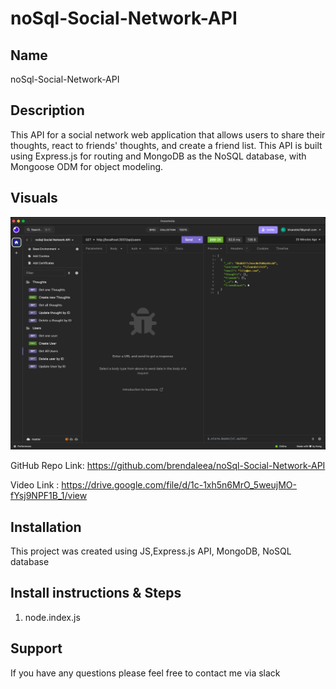 # noSql-Social-Network-API

## Name
noSql-Social-Network-API


## Description
This API for a social network web application that allows users to share their thoughts, react to friends' thoughts, and create a friend list. This API is built using Express.js for routing and MongoDB as the NoSQL database, with Mongoose ODM for object modeling.

## Visuals

![noSql-Social-Network-API](./assets/screenshot.png)


GitHub Repo Link: https://github.com/brendaleea/noSql-Social-Network-API

Video Link : https://drive.google.com/file/d/1c-1xh5n6MrO_5weujMO-fYsj9NPF1B_1/view





## Installation
This project was created using JS,Express.js API, MongoDB, NoSQL database

## Install instructions & Steps
1. node.index.js

## Support
If you have any questions please feel free to contact me via slack 
